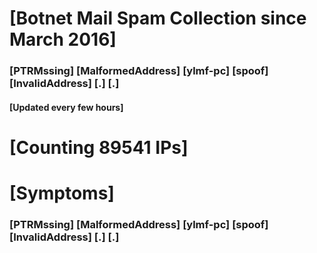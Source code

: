 # [Botnet Mail Spam Collection since March 2016]
### [PTRMssing] [MalformedAddress] [ylmf-pc] [spoof] [InvalidAddress] [.] [.]
#### [Updated every few hours]

# [Counting 89541 IPs]

# [Symptoms] 
###   [PTRMssing] [MalformedAddress] [ylmf-pc] [spoof] [InvalidAddress] [.] [.]
